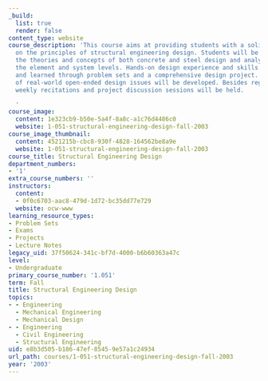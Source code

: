 ```yaml
---
_build:
  list: true
  render: false
content_type: website
course_description: 'This course aims at providing students with a solid background
  on the principles of structural engineering design. Students will be exposed to
  the theories and concepts of both concrete and steel design and analysis both at
  the element and system levels. Hands-on design experience and skills will be gained
  and learned through problem sets and a comprehensive design project. An understanding
  of real-world open-ended design issues will be developed. Besides regular lectures,
  weekly recitations and project discussion sessions will be held.

  '
course_image:
  content: 1e323cb9-b50e-5a4f-8a8c-a1c76d4486c0
  website: 1-051-structural-engineering-design-fall-2003
course_image_thumbnail:
  content: 4521215b-cbc8-930f-4828-164562be8a9e
  website: 1-051-structural-engineering-design-fall-2003
course_title: Structural Engineering Design
department_numbers:
- '1'
extra_course_numbers: ''
instructors:
  content:
  - 0f0c6703-aac8-479d-1d72-bc35dd77e729
  website: ocw-www
learning_resource_types:
- Problem Sets
- Exams
- Projects
- Lecture Notes
legacy_uid: 37f50624-341c-bf7d-4000-b6b60363a47c
level:
- Undergraduate
primary_course_number: '1.051'
term: Fall
title: Structural Engineering Design
topics:
- - Engineering
  - Mechanical Engineering
  - Mechanical Design
- - Engineering
  - Civil Engineering
  - Structural Engineering
uid: e8b3d505-b186-47ef-8545-9e57a1c24934
url_path: courses/1-051-structural-engineering-design-fall-2003
year: '2003'
---
```

